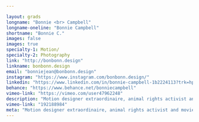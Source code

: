 ```yaml
---

layout: grads
longname: "Bonnie <br> Campbell"
longname-oneline: "Bonnie Campbell"
shortname: "Bonnie C."
images: false
images: true
specialty-1: Motion/
specialty-2: Photography
link: "http://bonbonn.design"
linkname: bonbonn.design
email: "bonniejean@bonbonn.design"
instagram: "https://www.instagram.com/bonbonn.design/"
linkedin: "https://www.linkedin.com/in/bonnie-campbell-1b2224113?trk=hp-identity-photo"
behance: "https://www.behance.net/bonniecampbell"
vimeo-link: "https://vimeo.com/user47962248"
description: "Motion designer extraordinaire, animal rights activist and movie buff! I love making people smile with my creations, and pride myself on my resourcefulness to learn and explore new techniques."
vimeo-link: "192188984"
meta: "Motion designer extraordinaire, animal rights activist and movie buff! I love making people smile with my creations, and pride myself on my resourcefulness to learn and explore new techniques."
---
```

